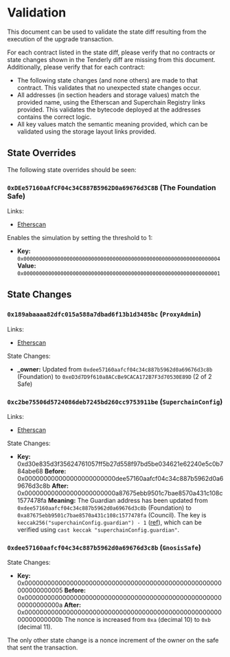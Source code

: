 # Validation

This document can be used to validate the state diff resulting from the execution of the upgrade
transaction.

For each contract listed in the state diff, please verify that no contracts or state changes shown in the Tenderly diff are missing from this document. Additionally, please verify that for each contract:

- The following state changes (and none others) are made to that contract. This validates that no unexpected state changes occur.
- All addresses (in section headers and storage values) match the provided name, using the Etherscan and Superchain Registry links provided. This validates the bytecode deployed at the addresses contains the correct logic.
- All key values match the semantic meaning provided, which can be validated using the storage layout links provided.

## State Overrides

The following state overrides should be seen:

### `0xDEe57160aAfCF04c34C887B5962D0a69676d3C8B` (The Foundation Safe)

Links:
- [Etherscan](https://sepolia.etherscan.io/address/0xDEe57160aAfCF04c34C887B5962D0a69676d3C8B)

Enables the simulation by setting the threshold to 1:

- **Key:** `0x0000000000000000000000000000000000000000000000000000000000000004` <br/>
  **Value:** `0x0000000000000000000000000000000000000000000000000000000000000001`

## State Changes

### `0x189abaaaa82dfc015a588a7dbad6f13b1d3485bc` (`ProxyAdmin`)

Links:
- [Etherscan](https://sepolia.etherscan.io/address/0x189abaaaa82dfc015a588a7dbad6f13b1d3485bc)

State Changes:

- **_owner:** Updated from `0xdee57160aafcf04c34c887b5962d0a69676d3c8b` (Foundation) to `0xeD3d7D9f610a8ACcBe9CACA172B7F3d70530E89D` (2 of 2 Safe)

### `0xc2be75506d5724086deb7245bd260cc9753911be` (`SuperchainConfig`)

Links:
- [Etherscan](https://sepolia.etherscan.io/address/0xc2be75506d5724086deb7245bd260cc9753911be)

State Changes:

- **Key:** 0xd30e835d3f35624761057ff5b27d558f97bd5be034621e62240e5c0b784abe68
  **Before:** 0x000000000000000000000000dee57160aafcf04c34c887b5962d0a69676d3c8b
  **After:** 0x000000000000000000000000a87675ebb9501c7bae8570a431c108c1577478fa
  **Meaning:** The Guardian address has been updated from `0xdee57160aafcf04c34c887b5962d0a69676d3c8b` (Foundation) to `0xa87675ebb9501c7bae8570a431c108c1577478fa` (Council).
    The key is `keccak256("superchainConfig.guardian") - 1` ([ref](https://github.com/ethereum-optimism/optimism/blob/maur/sepolia-council/packages/contracts-bedrock/src/L1/SuperchainConfig.sol#L23)),
    which can be verified using `cast keccak "superchainConfig.guardian"`.

### `0xdee57160aafcf04c34c887b5962d0a69676d3c8b` (`GnosisSafe`)

State Changes:

- **Key:** 0x0000000000000000000000000000000000000000000000000000000000000005
  **Before:** 0x000000000000000000000000000000000000000000000000000000000000000a
  **After:** 0x000000000000000000000000000000000000000000000000000000000000000b
The nonce is increased from `0xa` (decimal 10) to `0xb` (decimal 11).


The only other state change is a nonce increment of the owner on the safe that sent the transaction.
